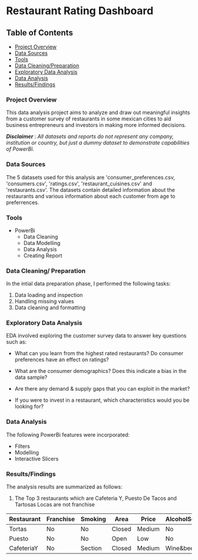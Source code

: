 # Restaurant Rating Dashboard

## Table of Contents

- [Project Overview](#project-overview)
- [Data Sources](#data-sources)
- [Tools](#tools)
- [Data Cleaning/Preparation](#data-cleaning-preparation)
- [Exploratory Data Analysis](#exploratory-data-analysis)
- [Data Analysis](#data-analysis)
- [Results/Findings](#resultsfindings)

### Project Overview

This data analysis project aims to analyze and draw out meaningful insights from a customer survey of restaurants in some mexican cities to aid business entrepreneurs and investors in making more informed decisions.

**_Disclaimer_** : _All datasets and reports do not represent any company, institution or country, but just a dummy dataset to demonstrate capabilities of PowerBi._

### Data Sources

The 5 datasets used for this analysis are 'consumer_preferences.csv, 'consumers.csv', 'ratings.csv', 'restaurant_cuisines.csv' and 'restaurants.csv'. The datasets contain detailed information about the restaurants and various information about each customer from age to preferrences.

### Tools

- PowerBi
  - Data Cleaning
  - Data Modelling
  - Data Analysis
  - Creating Report

### Data Cleaning/ Preparation

In the intial data preparation phase, I performed the following tasks:

1. Data loading and inspection
2. Handling missing values
3. Data cleaning and formatting

### Exploratory Data Analysis

EDA involved exploring the customer survey data to answer key questions such as:

- What can you learn from the highest rated restaurants? Do consumer preferences have an effect on ratings?

- What are the consumer demographics? Does this indicate a bias in the data sample?

- Are there any demand & supply gaps that you can exploit in the market?

- If you were to invest in a restaurant, which characteristics would you be looking for?

### Data Analysis

The following PowerBi features were incorporated:

- Filters
- Modelling
- Interactive Slicers

### Results/Findings

The analysis results are summarized as follows:

1. The Top 3 restaurants which are Cafeteria Y, Puesto De Tacos and Tartosas Locas are not franchise

| Restaurant | Franchise | Smoking | Area   | Price  | AlcoholService | Cuisine                | Rank |
| ---------- | --------- | ------- | ------ | ------ | -------------- | ---------------------- | ---- |
| Tortas     | No        | No      | Closed | Medium | No             | FastFood               | 1    |
| Puesto     | No        | No      | Open   | Low    | No             | Mexican                | 2    |
| CafeteriaY | No        | Section | Closed | Medium | Wine&beer      | Cafeteria&Contemporary | 3    |
